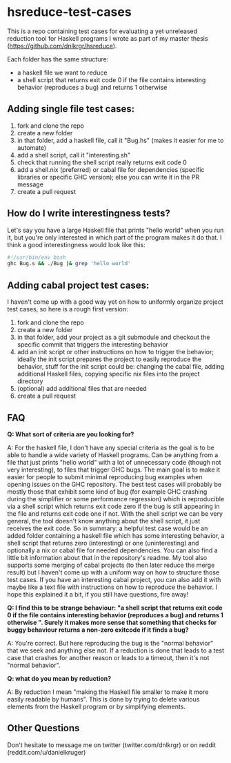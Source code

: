# hsreduce-test-cases

This is a repo containing test cases for evaluating a yet unreleased reduction tool for Haskell programs I wrote as part of my master thesis (https://github.com/dnlkrgr/hsreduce).

Each folder has the same structure:
* a haskell file we want to reduce
* a shell script that returns exit code 0 if the file contains interesting behavior (reproduces a bug) and returns 1 otherwise


## Adding single file test cases:

1. fork and clone the repo
1. create a new folder
1. in that folder, add a haskell file, call it "Bug.hs" (makes it easier for me to automate)
1. add a shell script, call it "interesting.sh"
1. check that running the shell script really returns exit code 0
1. add a shell.nix (preferred) or cabal file for dependencies (specific libraries or specific GHC version); else you can write it in the PR message 
1. create a pull request


## How do I write interestingness tests?
Let's say you have a large Haskell file that prints "hello world" when you run it, but you're only interested in which part of the program makes it do that.
I think a good interestingness would look like this:

```bash
#!/usr/bin/env bash
ghc Bug.s && ./Bug |& grep 'hello world'
```


## Adding cabal project test cases:
I haven't come up with a good way yet on how to uniformly organize project test cases, so here is a rough first version:

1. fork and clone the repo
1. create a new folder
1. in that folder, add your project as a git submodule and checkout the specific commit that triggers the interesting behavior
1. add an init script or other instructions on how to trigger the behavior; ideally the init script prepares the project to easily reproduce the behavior, stuff for the init script could be: changing the cabal file, adding additional Haskell files, copying specific nix files into the project directory
1. (optional) add additional files that are needed
1. create a pull request

## FAQ
**Q: What sort of criteria are you looking for?**

A: For the haskell file, I don't have any special criteria as the goal is to be able to handle a wide variety of Haskell programs.
Can be anything from a file that just prints "hello world" with a lot of unnecessary code (though not very interesting), to files that trigger GHC bugs.
The main goal is to make it easier for people to submit minimal reproducing bug examples when opening issues on the GHC repository.
The best test cases will probably be mostly those that exhibit some kind of bug (for example GHC crashing during the simplifier or some performance regression) which is reproducible via a shell script which returns exit code zero if the bug is still appearing in the file and returns exit code one if not.
With the shell script we can be very general, the tool doesn't know anything about the shell script, it just receives the exit code.
So in summary: a helpful test case would be an added folder containing a haskell file which has some interesting behavior, a shell script that returns zero (interesting) or one (uninteresting) and optionally a nix or cabal file for needed dependencies.
You can also find a little bit information about that in the repository's readme.
My tool also supports some merging of cabal projects (to then later reduce the merge result) but I haven't come up with a uniform way on how to structure those test cases.
If you have an interesting cabal project, you can also add it with maybe like a text file with instructions on how to reproduce the behavior.
I hope this explained it a bit, if you still have questions, fire away!


**Q: I find this to be strange behaviour: "a shell script that returns exit code 0 if the file contains interesting behavior (reproduces a bug) and returns 1 otherwise ". Surely it makes more sense that something that checks for buggy behaviour returns a non-zero exitcode if it finds a bug?**

A: You're correct.
But here reproducing the bug is the "normal behavior" that we seek and anything else not.
If a reduction is done that leads to a test case that crashes for another reason or leads to a timeout, then it's not "normal behavior".


**Q: what do you mean by reduction?**

A: By reduction I mean "making the Haskell file smaller to make it more easily readable by humans".
This is done by trying to delete various elements from the Haskell program or by simplifying elements.


## Other Questions
Don't hesitate to message me on twitter (twitter.com/dnlkrgr) or on reddit (reddit.com/u/danielkruger)
